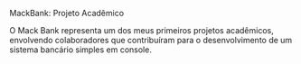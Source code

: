 MackBank: Projeto Acadêmico

O Mack Bank representa um dos meus primeiros projetos acadêmicos, envolvendo colaboradores que contribuíram para o desenvolvimento de um sistema bancário simples em console.
